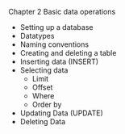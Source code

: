 Chapter 2 Basic data operations

- Setting up a database
- Datatypes
- Naming conventions
- Creating and deleting a table
- Inserting data (INSERT)
- Selecting data
  - Limit
  - Offset
  - Where
  - Order by
- Updating Data (UPDATE)
- Deleting Data
